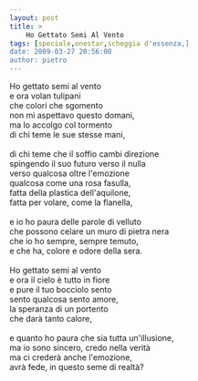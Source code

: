 ```yaml
---
layout: post
title: >
    Ho Gettato Semi Al Vento
tags: [speciale,onestar,scheggia d'essenza,]
date: 2009-03-27 20:56:00
author: pietro
---
```

Ho gettato semi al vento<br/>e ora volan tulipani<br/>che colori che sgomento<br/>non mi aspettavo questo domani,<br/>ma lo accolgo col tormento<br/>di chi teme le sue stesse mani,<br/><br/>di chi teme che il soffio cambi direzione<br/>spingendo il suo futuro verso il nulla<br/>verso qualcosa oltre l'emozione<br/>qualcosa come una rosa fasulla,<br/>fatta della plastica dell'aquilone,<br/>fatta per volare, come la flanella,<br/><br/>e io ho paura delle parole di velluto<br/>che possono celare un muro di pietra nera<br/>che io ho sempre, sempre temuto,<br/>e che ha, colore e odore della sera.<br/><br/>Ho gettato semi al vento<br/>e ora il cielo è tutto in fiore<br/>e pure il tuo bocciolo sento<br/>sento qualcosa sento amore,<br/>la speranza di un portento<br/>che darà tanto calore,<br/><br/>e quanto ho paura che sia tutta un'illusione,<br/>ma io sono sincero, credo nella verità<br/>ma ci crederà anche l'emozione,<br/>avrà fede, in questo seme di realtà?
